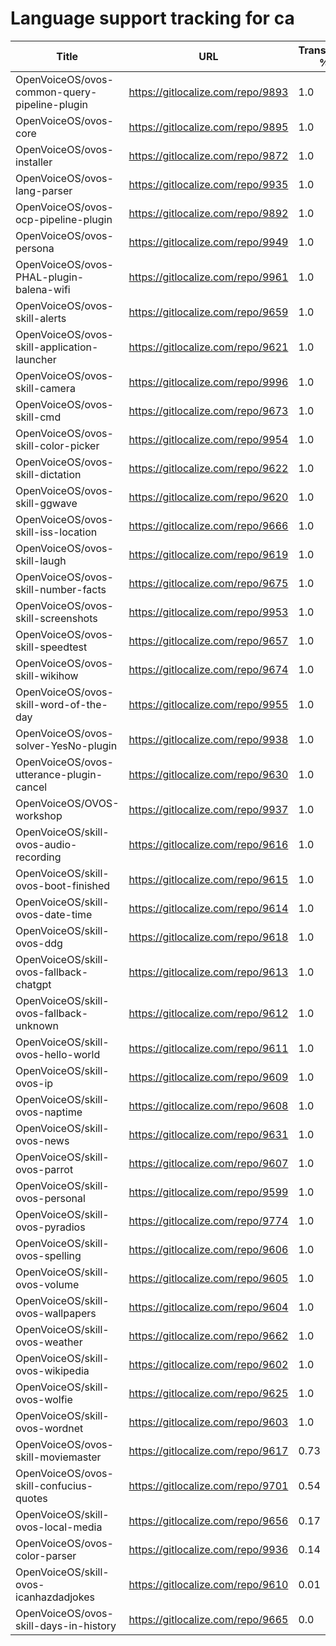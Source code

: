 # Language support tracking for ca

| Title | URL | Translated % | Total Chars | Total Words | Untranslated Chars | Untranslated Words | Translated Chars | Translated Words |
| --- | --- | --- | --- | --- | --- | --- | --- | --- |
| OpenVoiceOS/ovos-common-query-pipeline-plugin | https://gitlocalize.com/repo/9893 | 1.0 | 67 | 15 | 0 | 0 | 67 | 15 |
| OpenVoiceOS/ovos-core | https://gitlocalize.com/repo/9895 | 1.0 | 935 | 153 | 0 | 0 | 935 | 153 |
| OpenVoiceOS/ovos-installer | https://gitlocalize.com/repo/9872 | 1.0 | 7222 | 1090 | 0 | 0 | 7222 | 1090 |
| OpenVoiceOS/ovos-lang-parser | https://gitlocalize.com/repo/9935 | 1.0 | 1099 | 159 | 0 | 0 | 1099 | 159 |
| OpenVoiceOS/ovos-ocp-pipeline-plugin | https://gitlocalize.com/repo/9892 | 1.0 | 2606 | 304 | 0 | 0 | 2606 | 304 |
| OpenVoiceOS/ovos-persona | https://gitlocalize.com/repo/9949 | 1.0 | 5600 | 690 | 0 | 0 | 5600 | 690 |
| OpenVoiceOS/ovos-PHAL-plugin-balena-wifi | https://gitlocalize.com/repo/9961 | 1.0 | 753 | 131 | 0 | 0 | 753 | 131 |
| OpenVoiceOS/ovos-skill-alerts | https://gitlocalize.com/repo/9659 | 1.0 | 6736 | 1159 | 0 | 0 | 6736 | 1159 |
| OpenVoiceOS/ovos-skill-application-launcher | https://gitlocalize.com/repo/9621 | 1.0 | 533 | 61 | 0 | 0 | 533 | 61 |
| OpenVoiceOS/ovos-skill-camera | https://gitlocalize.com/repo/9996 | 1.0 | 310 | 62 | 0 | 0 | 310 | 62 |
| OpenVoiceOS/ovos-skill-cmd | https://gitlocalize.com/repo/9673 | 1.0 | 101 | 11 | 0 | 0 | 101 | 11 |
| OpenVoiceOS/ovos-skill-color-picker | https://gitlocalize.com/repo/9954 | 1.0 | 643 | 107 | 0 | 0 | 643 | 107 |
| OpenVoiceOS/ovos-skill-dictation | https://gitlocalize.com/repo/9622 | 1.0 | 6855 | 969 | 0 | 0 | 6855 | 969 |
| OpenVoiceOS/ovos-skill-ggwave | https://gitlocalize.com/repo/9620 | 1.0 | 724 | 81 | 0 | 0 | 724 | 81 |
| OpenVoiceOS/ovos-skill-iss-location | https://gitlocalize.com/repo/9666 | 1.0 | 2993 | 483 | 0 | 0 | 2993 | 483 |
| OpenVoiceOS/ovos-skill-laugh | https://gitlocalize.com/repo/9619 | 1.0 | 291 | 41 | 0 | 0 | 291 | 41 |
| OpenVoiceOS/ovos-skill-number-facts | https://gitlocalize.com/repo/9675 | 1.0 | 557 | 76 | 0 | 0 | 557 | 76 |
| OpenVoiceOS/ovos-skill-screenshots | https://gitlocalize.com/repo/9953 | 1.0 | 276 | 45 | 0 | 0 | 276 | 45 |
| OpenVoiceOS/ovos-skill-speedtest | https://gitlocalize.com/repo/9657 | 1.0 | 560 | 80 | 0 | 0 | 560 | 80 |
| OpenVoiceOS/ovos-skill-wikihow | https://gitlocalize.com/repo/9674 | 1.0 | 471 | 74 | 0 | 0 | 471 | 74 |
| OpenVoiceOS/ovos-skill-word-of-the-day | https://gitlocalize.com/repo/9955 | 1.0 | 114 | 29 | 0 | 0 | 114 | 29 |
| OpenVoiceOS/ovos-solver-YesNo-plugin | https://gitlocalize.com/repo/9938 | 1.0 | 812 | 156 | 0 | 0 | 812 | 156 |
| OpenVoiceOS/ovos-utterance-plugin-cancel | https://gitlocalize.com/repo/9630 | 1.0 | 220 | 36 | 0 | 0 | 220 | 36 |
| OpenVoiceOS/OVOS-workshop | https://gitlocalize.com/repo/9937 | 1.0 | 5 | 2 | 0 | 0 | 5 | 2 |
| OpenVoiceOS/skill-ovos-audio-recording | https://gitlocalize.com/repo/9616 | 1.0 | 2458 | 375 | 0 | 0 | 2458 | 375 |
| OpenVoiceOS/skill-ovos-boot-finished | https://gitlocalize.com/repo/9615 | 1.0 | 1661 | 202 | 0 | 0 | 1661 | 202 |
| OpenVoiceOS/skill-ovos-date-time | https://gitlocalize.com/repo/9614 | 1.0 | 11254 | 2127 | 0 | 0 | 11254 | 2127 |
| OpenVoiceOS/skill-ovos-ddg | https://gitlocalize.com/repo/9618 | 1.0 | 1731 | 287 | 0 | 0 | 1731 | 287 |
| OpenVoiceOS/skill-ovos-fallback-chatgpt | https://gitlocalize.com/repo/9613 | 1.0 | 393 | 55 | 0 | 0 | 393 | 55 |
| OpenVoiceOS/skill-ovos-fallback-unknown | https://gitlocalize.com/repo/9612 | 1.0 | 829 | 175 | 0 | 0 | 829 | 175 |
| OpenVoiceOS/skill-ovos-hello-world | https://gitlocalize.com/repo/9611 | 1.0 | 503 | 86 | 0 | 0 | 503 | 86 |
| OpenVoiceOS/skill-ovos-ip | https://gitlocalize.com/repo/9609 | 1.0 | 1009 | 190 | 0 | 0 | 1009 | 190 |
| OpenVoiceOS/skill-ovos-naptime | https://gitlocalize.com/repo/9608 | 1.0 | 950 | 159 | 0 | 0 | 950 | 159 |
| OpenVoiceOS/skill-ovos-news | https://gitlocalize.com/repo/9631 | 1.0 | 630 | 86 | 0 | 0 | 630 | 86 |
| OpenVoiceOS/skill-ovos-parrot | https://gitlocalize.com/repo/9607 | 1.0 | 2052 | 360 | 0 | 0 | 2052 | 360 |
| OpenVoiceOS/skill-ovos-personal | https://gitlocalize.com/repo/9599 | 1.0 | 1027 | 148 | 0 | 0 | 1027 | 148 |
| OpenVoiceOS/skill-ovos-pyradios | https://gitlocalize.com/repo/9774 | 1.0 | 63 | 7 | 0 | 0 | 63 | 7 |
| OpenVoiceOS/skill-ovos-spelling | https://gitlocalize.com/repo/9606 | 1.0 | 238 | 35 | 0 | 0 | 238 | 35 |
| OpenVoiceOS/skill-ovos-volume | https://gitlocalize.com/repo/9605 | 1.0 | 1485 | 266 | 0 | 0 | 1485 | 266 |
| OpenVoiceOS/skill-ovos-wallpapers | https://gitlocalize.com/repo/9604 | 1.0 | 1304 | 133 | 0 | 0 | 1304 | 133 |
| OpenVoiceOS/skill-ovos-weather | https://gitlocalize.com/repo/9662 | 1.0 | 13442 | 2230 | 0 | 0 | 13442 | 2230 |
| OpenVoiceOS/skill-ovos-wikipedia | https://gitlocalize.com/repo/9602 | 1.0 | 1339 | 195 | 0 | 0 | 1339 | 195 |
| OpenVoiceOS/skill-ovos-wolfie | https://gitlocalize.com/repo/9625 | 1.0 | 724 | 116 | 0 | 0 | 724 | 116 |
| OpenVoiceOS/skill-ovos-wordnet | https://gitlocalize.com/repo/9603 | 1.0 | 923 | 163 | 0 | 0 | 923 | 163 |
| OpenVoiceOS/ovos-skill-moviemaster | https://gitlocalize.com/repo/9617 | 0.73 | 4577 | 639 | 1227 | 133 | 3350 | 506 |
| OpenVoiceOS/ovos-skill-confucius-quotes | https://gitlocalize.com/repo/9701 | 0.54 | 10694 | 1962 | 4916 | 917 | 5778 | 1045 |
| OpenVoiceOS/skill-ovos-local-media | https://gitlocalize.com/repo/9656 | 0.17 | 1352 | 254 | 1118 | 226 | 234 | 28 |
| OpenVoiceOS/ovos-color-parser | https://gitlocalize.com/repo/9936 | 0.14 | 170418 | 28597 | 146233 | 24566 | 24185 | 4031 |
| OpenVoiceOS/skill-ovos-icanhazdadjokes | https://gitlocalize.com/repo/9610 | 0.01 | 84445 | 15866 | 83548 | 15694 | 897 | 172 |
| OpenVoiceOS/ovos-skill-days-in-history | https://gitlocalize.com/repo/9665 | 0.0 | 10846902 | 1751706 | 10845570 | 1751494 | 1332 | 212 |
